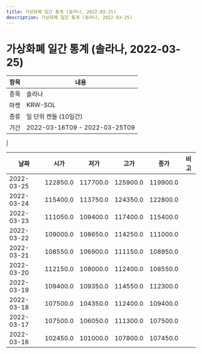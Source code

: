 ```yaml
---
title: 가상화폐 일간 통계 (솔라나, 2022-03-25)
description: 가상화폐 일간 통계 (솔라나, 2022-03-25)
---
```


가상화폐 일간 통계 (솔라나, 2022-03-25)
===

|항목|내용|
|--|--|
|종목|솔라나|
|마켓|KRW-SOL|
|종류|일 단위 캔들 (10일간)|
|기간|2022-03-16T09 - 2022-03-25T09
|

|날짜|시가|저가|고가|종가|비고|
|--|--|--|--|--|--|
|2022-03-25|122850.0|117700.0|125900.0|119900.0|    |
|2022-03-24|115400.0|113750.0|124350.0|122800.0|    |
|2022-03-23|111050.0|109400.0|117400.0|115400.0|    |
|2022-03-22|109000.0|108650.0|114250.0|111000.0|    |
|2022-03-21|108550.0|106900.0|111150.0|108950.0|    |
|2022-03-20|112150.0|108000.0|112400.0|108550.0|    |
|2022-03-19|109400.0|109350.0|114550.0|112300.0|    |
|2022-03-18|107500.0|104350.0|112400.0|109400.0|    |
|2022-03-17|107500.0|106050.0|111300.0|107500.0|    |
|2022-03-16|102450.0|101000.0|107800.0|107450.0|    |

